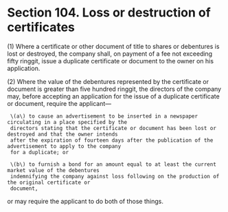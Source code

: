# Section 104. Loss or destruction of certificates

\(1\) Where a certificate or other document of title to shares or debentures is lost or destroyed, the company shall, on payment of a fee not exceeding fifty ringgit, issue a duplicate certificate or document to the owner on his application.

\(2\) Where the value of the debentures represented by the certificate or document is greater than five hundred ringgit, the directors of the company may, before accepting an application for the issue of a duplicate certificate or document, require the applicant—

     \(a\) to cause an advertisement to be inserted in a newspaper circulating in a place specified by the  
     directors stating that the certificate or document has been lost or destroyed and that the owner intends  
     after the expiration of fourteen days after the publication of the advertisement to apply to the company  
     for a duplicate; or

     \(b\) to furnish a bond for an amount equal to at least the current market value of the debentures  
     indemnifying the company against loss following on the production of the original certificate or   
     document,

or may require the applicant to do both of those things.

